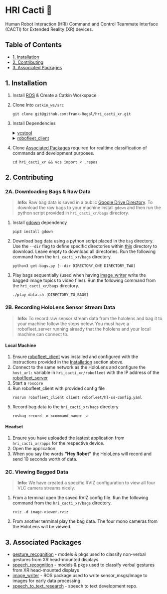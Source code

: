 # HRI Cacti :cactus:
Human Robot Interaction (HRI) Command and Control Teammate Interface (CACTI) for Extended Reality (XR) devices.

## Table of Contents
   * [1. Installation](#1-installation)
   * [2. Contributing](#2-contributing)
   * [3. Associated Packages](#3-associated-packages)


## 1. Installation

1. Install [ROS](https://www.ros.org/) & Create a Catkin Workspace
2. Clone Into `catkin_ws/src`
   ```
   git clone git@github.com:frank-Regal/hri_cacti_xr.git
   ```
3. Install Dependencies
    <details>
    <summary><a href="https://github.com/dirk-thomas/vcstool">vcstool</a></summary>
    <br>
       
    ```
    sudo apt install python3-vcstool
    ```
    </details>
    <details>
    <summary><a href="https://github.com/UTNuclearRobotics/robofleet_client/tree/iron-devel">robofleet_client</a></summary>
    <br>
    a. Change to src directory
       
    ```
    cd catkin_ws/src
    ```

    b. Clone robofleet_client recursively
    ```
    git clone --recursive git@github.com:UTNuclearRobotics/robofleet_client.git
    ```
    c. Build & source your catkin workspace

    ```
    caktin build robofleet_client
    ```
    ```
    source devel/setup.bash
    ```

    d. Use the bash script in this repo to create required robofleet message types.
    ```
    cd hri_cacti_xr/robofleet/ && ./build_rf_pkgs.sh
    ```
    
    e. Build & source your catkin workspace
    ```
    caktin build
    ```
    ```
    source devel/setup.bash
    ```
    </details>

4. Clone [Associated Packages](#associatedpackages) required for realtime classification of commands and development purposes.
   ```
   cd hri_cacti_xr && vcs import < .repos
   ```


## 2. Contributing
### 2A. Downloading Bags & Raw Data
> **Info:** Raw bag data is saved in a public [Google Drive Directory](https://drive.google.com/drive/folders/1F_q5MIJcItS98ip6DdXzI2j1rtw0_qrB?usp=sharing). To download the raw bags to your machine install ```gdown``` and then run the python script provided in ```hri_cacti_xr/bags``` directory.
1. Install [gdown](https://pypi.org/project/gdown/) dependency
   ```
   pip3 install gdown
   ```
2. Download bag data using a python script placed in the ```bag``` directory. Use the ```--dir``` flag to define specific directories within [this](https://drive.google.com/drive/folders/1F_q5MIJcItS98ip6DdXzI2j1rtw0_qrB?usp=sharing) directory to download. Leave empty to download all directories. Run the following command from the ```hri_cacti_xr/bags``` directory.
   ```
   python3 get-bags.py [--dir DIRECTORY_ONE DIRECTORY_TWO]
   ```
3. Play bags sequentially (used when having [image_writer](https://github.com/frank-Regal/image_writer) write the bagged image topics to video files). Run the following command from the ```hri_cacti_xr/bags``` directory.
   ```
   ./play-data.sh [DIRECTORY_TO_BAGS]
   ```

### 2B. Recording HoloLens Sensor Stream Data
> **Info:** To record raw sensor stream data from the hololens and bag it to your machine follow the steps below. You must have a robofleet_server running already that the hololens and your local machine can connect to.

#### Local Machine
1. Ensure [robofleet_client](https://github.com/UTNuclearRobotics/robofleet_client/tree/iron-devel) was installed and configured with the instructions provided in the [Installation](#installation) section above.
2. Connect to the same network as the HoloLens and configure the `host_url:` variable in `hri_cacti_xr/robofleet` with the IP address of the [robotfleet_server](https://github.com/ut-amrl/robofleet_server/tree/master)
3. Start a `roscore`
4. Run robofleet_client with provided config file
   ```
   rosrun robofleet_client client robofleet/hl-ss-config.yaml
   ```
5. Record bag data to the `hri_cacti_xr/bags` directory
   ```
   rosbag record -o <command_name> -a
   ```
#### Headset
1. Ensure you have uploaded the lastest application from `hri_cacti_xr/apps` for the respective device.
2. Open the application
3. When you say the words **"Hey Robot"** the HoloLens will record and send 10 seconds worth of data.

### 2C. Viewing Bagged Data
> **Info:** We have created a specific RVIZ configuration to view all four VLC camera streams nicely.
1. From a terminal open the saved RVIZ config file. Run the following command from the ```hri_cacti_xr/bags``` directory.
   ```
   rviz -d image-viewer.rviz
   ```
2. From another terminal play the bag data. The four mono cameras from the HoloLens will be viewed.
   
## 3. Associated Packages
- [gesture_recognition](https://github.com/frank-Regal/gesture_recognition) - models & pkgs used to classify non-verbal gestures from XR head-mounted displays
- [speech_recognition](https://github.com/frank-Regal/speech_recognition) - models & pkgs used to classify verbal gestures from XR head-mounted displays
- [image_writer](https://github.com/frank-Regal/image_writer) - ROS package used to write sensor_msgs/Image to images for early data processing
- [speech_to_text_research](https://github.com/frank-Regal/speech_to_text_research) - speech to text development repo.
